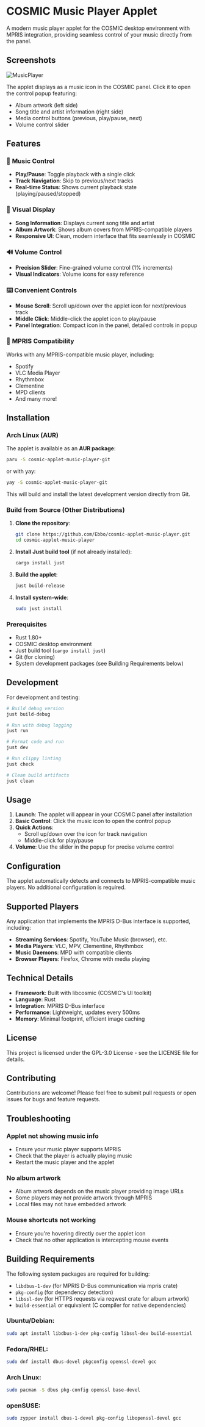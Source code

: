 # COSMIC Music Player Applet

A modern music player applet for the COSMIC desktop environment with MPRIS integration, providing seamless control of your music directly from the panel.

## Screenshots
<img src="MusicPlayer.png" alt="MusicPlayer">

The applet displays as a music icon in the COSMIC panel. Click it to open the control popup featuring:
- Album artwork (left side)
- Song title and artist information (right side)
- Media control buttons (previous, play/pause, next)
- Volume control slider

## Features

### 🎵 **Music Control**
- **Play/Pause**: Toggle playback with a single click
- **Track Navigation**: Skip to previous/next tracks
- **Real-time Status**: Shows current playback state (playing/paused/stopped)

### 🎨 **Visual Display**
- **Song Information**: Displays current song title and artist
- **Album Artwork**: Shows album covers from MPRIS-compatible players
- **Responsive UI**: Clean, modern interface that fits seamlessly in COSMIC

### 🔊 **Volume Control**
- **Precision Slider**: Fine-grained volume control (1% increments)
- **Visual Indicators**: Volume icons for easy reference

### ⌨️ **Convenient Controls**
- **Mouse Scroll**: Scroll up/down over the applet icon for next/previous track
- **Middle Click**: Middle-click the applet icon to play/pause
- **Panel Integration**: Compact icon in the panel, detailed controls in popup

### 🔌 **MPRIS Compatibility**
Works with any MPRIS-compatible music player, including:
- Spotify
- VLC Media Player
- Rhythmbox
- Clementine
- MPD clients
- And many more!

## Installation

### Arch Linux (AUR)

The applet is available as an **AUR package**:

```bash
paru -S cosmic-applet-music-player-git
```

or with yay:

```bash
yay -S cosmic-applet-music-player-git
```

This will build and install the latest development version directly from Git.

### Build from Source (Other Distributions)

1. **Clone the repository**:
   ```bash
   git clone https://github.com/Ebbo/cosmic-applet-music-player.git
   cd cosmic-applet-music-player
   ```

2. **Install Just build tool** (if not already installed):
   ```bash
   cargo install just
   ```

3. **Build the applet**:
   ```bash
   just build-release
   ```

4. **Install system-wide**:
   ```bash
   sudo just install
   ```

### Prerequisites

- Rust 1.80+
- COSMIC desktop environment
- Just build tool (`cargo install just`)
- Git (for cloning)
- System development packages (see Building Requirements below)

## Development

For development and testing:

```bash
# Build debug version
just build-debug

# Run with debug logging
just run

# Format code and run
just dev

# Run clippy linting
just check

# Clean build artifacts
just clean
```

## Usage

1. **Launch**: The applet will appear in your COSMIC panel after installation
2. **Basic Control**: Click the music icon to open the control popup
3. **Quick Actions**:
   - Scroll up/down over the icon for track navigation
   - Middle-click for play/pause
4. **Volume**: Use the slider in the popup for precise volume control

## Configuration

The applet automatically detects and connects to MPRIS-compatible music players. No additional configuration is required.

## Supported Players

Any application that implements the MPRIS D-Bus interface is supported, including:

- **Streaming Services**: Spotify, YouTube Music (browser), etc.
- **Media Players**: VLC, MPV, Clementine, Rhythmbox
- **Music Daemons**: MPD with compatible clients
- **Browser Players**: Firefox, Chrome with media playing

## Technical Details

- **Framework**: Built with libcosmic (COSMIC's UI toolkit)
- **Language**: Rust
- **Integration**: MPRIS D-Bus interface
- **Performance**: Lightweight, updates every 500ms
- **Memory**: Minimal footprint, efficient image caching

## License

This project is licensed under the GPL-3.0 License - see the LICENSE file for details.

## Contributing

Contributions are welcome! Please feel free to submit pull requests or open issues for bugs and feature requests.

## Troubleshooting

### Applet not showing music info
- Ensure your music player supports MPRIS
- Check that the player is actually playing music
- Restart the music player and the applet

### No album artwork
- Album artwork depends on the music player providing image URLs
- Some players may not provide artwork through MPRIS
- Local files may not have embedded artwork

### Mouse shortcuts not working
- Ensure you're hovering directly over the applet icon
- Check that no other application is intercepting mouse events

## Building Requirements

The following system packages are required for building:

- `libdbus-1-dev` (for MPRIS D-Bus communication via mpris crate)
- `pkg-config` (for dependency detection)
- `libssl-dev` (for HTTPS requests via reqwest crate for album artwork)
- `build-essential` or equivalent (C compiler for native dependencies)

### Ubuntu/Debian:
```bash
sudo apt install libdbus-1-dev pkg-config libssl-dev build-essential
```

### Fedora/RHEL:
```bash
sudo dnf install dbus-devel pkgconfig openssl-devel gcc
```

### Arch Linux:
```bash
sudo pacman -S dbus pkg-config openssl base-devel
```

### openSUSE:
```bash
sudo zypper install dbus-1-devel pkg-config libopenssl-devel gcc
```

